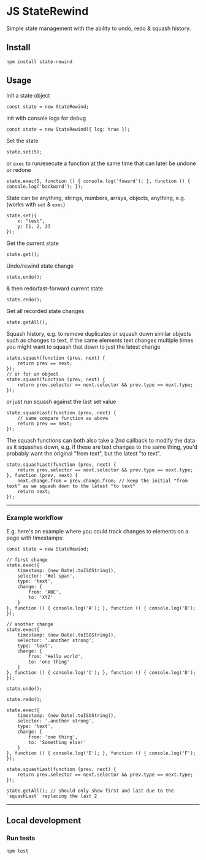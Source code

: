 # JS StateRewind

Simple state management with the ability to undo, redo & squash history.

## Install

```
npm install state-rewind
```

## Usage

Init a state object
```
const state = new StateRewind;
```
init with console logs for debug
```
const state = new StateRewind({ log: true });
```

Set the state
```
state.set(5);
```
or `exec` to run/execute a function at the same time that can later be undone or redone
```
state.exec(5, function () { console.log('foward'); }, function () { console.log('backward'); });
```

State can be anything, strings, numbers, arrays, objects, anything, e.g. (works with `set` & `exec`)
```
state.set({
    x: "test",
    y: [1, 2, 3]
});
```

Get the current state
```
state.get();
```

Undo/rewind state change
```
state.undo();
```

& then redo/fast-forward current state
```
state.redo();
```

Get all recorded state changes
```
state.getAll();
```

Squash history, e.g. to remove duplicates or squash down similar objects such as changes to text, if the same elements text changes multiple times you might want to squash that down to just the latest change
```
state.squash(function (prev, next) {
    return prev == next;
});
// or for an object
state.squash(function (prev, next) {
    return prev.selector == next.selector && prev.type == next.type;
});
```
or just run squash against the last set value
```
state.squashLast(function (prev, next) {
    // same compare function as above
    return prev == next;
});
```
The squash functions can both also take a 2nd callback to modify the data as it squashes down,
e.g. if these are text changes to the same thing, you'd probably want the original "from text", but the latest "to text".
```
state.squashLast(function (prev, next) {
    return prev.selector == next.selector && prev.type == next.type;
}, function (prev, next) {
    next.change.from = prev.change.from; // keep the initial "from text" as we squash down to the latest "to text"
    return next;
});
```

-----------------------

### Example workflow

E.g. here's an example where you could track changes to elements on a page with timestamps:

```
const state = new StateRewind;

// first change
state.exec({
    timestamp: (new Date).toISOString(),
    selector: '#el span',
    type: 'text',
    change: {
        from: 'ABC',
        to: 'XYZ'
    }
}, function () { console.log('A'); }, function () { console.log('B'); });

// another change
state.exec({
    timestamp: (new Date).toISOString(),
    selector: '.another strong',
    type: 'text',
    change: {
        from: 'Hello world',
        to: 'one thing'
    }
}, function () { console.log('C'); }, function () { console.log('D'); });

state.undo();

state.redo();

state.exec({
    timestamp: (new Date).toISOString(),
    selector: '.another strong',
    type: 'text',
    change: {
        from: 'one thing',
        to: 'Something else!'
    }
}, function () { console.log('E'); }, function () { console.log('F'); });

state.squashLast(function (prev, next) {
    return prev.selector == next.selector && prev.type == next.type;
});

state.getAll(); // should only show first and last due to the `squashLast` replacing the last 2
```

-----------------------

## Local development

### Run tests

```
npm test
```
